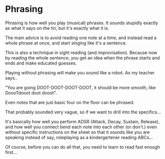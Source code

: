 # Phrasing
Phrasing is how well you play (musical) phrases. It sounds stupidly exactly as what it says on the tin, but it's exactly what it is. 

The main advice is to avoid reading one note at a time, and instead read a whole phrase at once, and start singing like it's a sentence.

This is also a technique in sight reading (and improvisation). Because now by reading the whole sentence, you get an idea when the phrase starts and ends and make educated guesses.

Playing without phrasing will make you sound like a robot. As my teacher says..

"You are going DOOT-DOOT-DOOT-DOOT, it should be more smooth, like DoooTdooot doot dooot".

Even notes that are just basic four on the floor can be phrased. 

That probably sounded very vague, so if we want to drill into the specifics...

It's basically how well you perform ADSR (Attack, Decay, Sustain, Release), and how well you connect bend each note into each other (or don't.) even without specific instructions on the sheet so that it sounds like you are speaking instead of say, roleplaying as a kindergartener reading ABCs...

Of course, before you can do all that, you need to learn to read fast enough first...